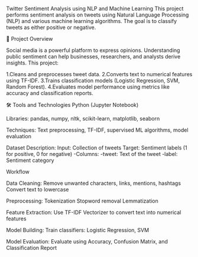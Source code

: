 Twitter Sentiment Analysis using NLP and Machine Learning
This project performs sentiment analysis on tweets using Natural Language Processing (NLP) and various machine learning algorithms. The goal is to classify tweets as either positive or negative.

📌 Project Overview

Social media is a powerful platform to express opinions. Understanding public sentiment can help businesses, researchers, and analysts derive insights. This project:

1.Cleans and preprocesses tweet data.
2.Converts text to numerical features using TF-IDF.
3.Trains classification models (Logistic Regression, SVM, Random Forest).
4.Evaluates model performance using metrics like accuracy and classification reports.

🛠️ Tools and Technologies
Python (Jupyter Notebook)

Libraries:
pandas, numpy, nltk, scikit-learn, matplotlib, seaborn

Techniques:
Text preprocessing, TF-IDF, supervised ML algorithms, model evaluation

 Dataset Description:
Input: Collection of tweets
Target: Sentiment labels (1 for positive, 0 for negative)
-Columns:
-tweet: Text of the tweet
-label: Sentiment category

Workflow

Data Cleaning:
Remove unwanted characters, links, mentions, hashtags
Convert text to lowercase

Preprocessing:
Tokenization
Stopword removal
Lemmatization

Feature Extraction:
Use TF-IDF Vectorizer to convert text into numerical features

Model Building:
Train classifiers: Logistic Regression, SVM

Model Evaluation:
Evaluate using Accuracy, Confusion Matrix, and Classification Report
